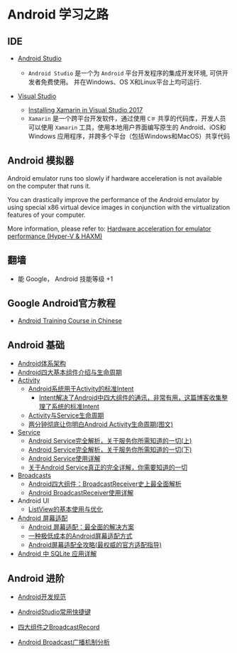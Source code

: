 # Android 学习之路


## IDE

- [Android Studio](https://developer.android.com/studio/)

    - `Android Studio` 是一个为 `Android` 平台开发程序的集成开发环境, 可供开发者免费使用。 并在Windows、OS X和Linux平台上均可运行.

- [Visual Studio](https://visualstudio.microsoft.com/xamarin/)
  - [Installing Xamarin in Visual Studio 2017](https://docs.microsoft.com/en-us/xamarin/cross-platform/get-started/installation/windows)
  - `Xamarin` 是一个跨平台开发软件，通过使用 `C＃` 共享的代码库，开发人员可以使用 `Xamarin` 工具，使用本地用户界面编写原生的 Android、iOS和Windows 应用程序，并跨多个平台（包括Windows和MacOS）共享代码

## Android 模拟器

Android emulator runs too slowly if hardware acceleration is not available on the computer that runs it.

You can drastically improve the performance of the Android emulator by using special x86 virtual device images in conjunction with the virtualization features of your computer.


More information, please refer to:  [Hardware acceleration for emulator performance (Hyper-V & HAXM)](https://docs.microsoft.com/en-us/xamarin/android/get-started/installation/android-emulator/hardware-acceleration?pivots=windows)

## 翻墙

- 能 Google， Android 技能等级 +1

## Google Android官方教程

- [Android Training Course in Chinese](http://hukai.me/android-training-course-in-chinese/index.html)

## Android 基础

- [Android体系架构](http://gityuan.com/2015/08/01/android-arvchitecture/)
- [Android四大基本组件介绍与生命周期](http://www.cnblogs.com/bravestarrhu/archive/2012/05/02/2479461.html)
- [Activity](https://developer.android.com/reference/android/app/Activity)
    - [Android系统用于Activity的标准Intent](https://blog.csdn.net/zhangjg_blog/article/details/10901293)
        - [Intent解决了Android中四大组件的通讯，非常有用，这篇博客收集整理了系统的标准Intent]()
    - [Activity与Service生命周期](http://gityuan.com/2015/05/31/android-lifecycle/)
    - [两分钟彻底让你明白Android Activity生命周期(图文)](https://blog.csdn.net/android_tutor/article/details/5772285)
- [Service](https://developer.android.com/guide/components/services?hl=en-us)
  - [Android Service完全解析，关于服务你所需知道的一切(上)](https://blog.csdn.net/guolin_blog/article/details/11952435)
  - [Android Service完全解析，关于服务你所需知道的一切(下)](https://blog.csdn.net/guolin_blog/article/details/9797169)
  - [Android Service使用详解](https://www.jianshu.com/p/95ec2a23f300)
  - [关于Android Service真正的完全详解，你需要知道的一切](https://blog.csdn.net/javazejian/article/details/52709857)
- [Broadcasts](https://developer.android.com/guide/components/broadcasts)
  - [Android四大组件：BroadcastReceiver史上最全面解析](https://blog.csdn.net/carson_ho/article/details/52973504)
  - [Android BroadcastReceiver使用详解](https://www.jianshu.com/p/f348f6d7fe59)
- Android UI 
  - [ListView的基本使用与优化](http://www.cnblogs.com/noTice520/archive/2011/12/05/2276379.html)
- [Android 屏幕适配](https://developer.android.com/guide/practices/screens_support?hl=en-us)
  - [Android 屏幕适配：最全面的解决方案](https://www.jianshu.com/p/ec5a1a30694b)
  - [一种极低成本的Android屏幕适配方式](https://zhuanlan.zhihu.com/p/37199709)
  - [Android屏幕适配全攻略(最权威的官方适配指导)](https://blog.csdn.net/zhaokaiqiang1992/article/details/45419023)
- [Android 中 SQLite 应用详解](https://blog.csdn.net/liuhe688/article/details/6715983)

## Android 进阶

- [Android开发规范](http://gityuan.com/2015/08/10/android-arch-coding-style/)
- [AndroidStudio常用快捷键](http://gityuan.com/2015/08/08/android-studio-shortcut/)

- [四大组件之BroadcastRecord](http://gityuan.com/2017/06/03/broadcast_record/)
- [Android Broadcast广播机制分析](http://gityuan.com/2016/06/04/broadcast-receiver/)